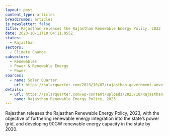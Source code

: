 ```yaml
---
layout: post
content_type: articles
breadcrumbs: articles
is_newsletter: false
title: Rajasthan releases the Rajasthan Renewable Energy Policy, 2023
date: 2023-10-11T18:04:11.055Z
states:
  - Rajasthan
sectors:
  - Climate Change
subsectors:
  - Renewables
  - Power & Renewable Energy
  - Power
sources:
  - name: Solar Quarter
    url: https://solarquarter.com/2023/10/07/rajasthan-government-unveils-ambitious-renewable-energy-policy-2023-to-transform-the-states-energy-landscape/
details:
  - url: https://solarquarter.com/wp-content/uploads/2023/10/Rajasthan-Policy-2023.pdf
    name: Rajasthan Renewable Energy Policy, 2023
---
```

Rajasthan releases the Rajasthan Renewable Energy Policy, 2023, with the objective of furthering renewable energy integration into the state’s power grid, and developing 90GW renewable energy capacity in the state by 2030.
